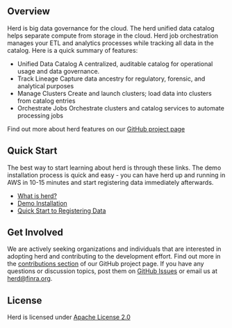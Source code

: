 ## Overview

Herd is big data governance for the cloud. The herd unified data catalog helps separate compute from storage in the cloud. Herd job orchestration manages your ETL and analytics processes while tracking all data in the catalog. Here is a quick summary of features:

- Unified Data Catalog
A centralized, auditable catalog for operational usage and data governance.
- Track Lineage
Capture data ancestry for regulatory, forensic, and analytical purposes
- Manage Clusters
Create and launch clusters; load data into clusters from catalog entries
- Orchestrate Jobs
Orchestrate clusters and catalog services to automate processing jobs

Find out more about herd features on our [GitHub project page](http://finraos.github.io/herd/#get_involved)

## Quick Start

The best way to start learning about herd is through these links. The demo installation process is quick and easy - you can have herd up and running in AWS in 10-15 minutes and start registering data immediately afterwards.

- [What is herd?](https://github.com/FINRAOS/herd/wiki/what-is-herd)
- [Demo Installation](https://github.com/FINRAOS/herd/wiki/demo-install)
- [Quick Start to Registering Data](https://github.com/FINRAOS/herd/wiki/quick-start-to-registering-data)

## Get Involved

We are actively seeking organizations and individuals that are interested in adopting herd and contributing to the development effort. Find out more in the [contributions section](http://finraos.github.io/herd/#get_involved) of our GitHub project page. If you have any questions or discussion topics, post them on [GitHub Issues](https://github.com/FINRAOS/herd/issues) or email us at herd@finra.org.

## License

Herd is licensed under [Apache License 2.0](http://www.apache.org/licenses/LICENSE-2.0)

